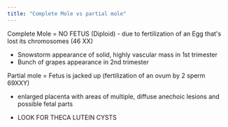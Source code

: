 ```yaml
---
title: "Complete Mole vs partial mole"
---
```

Complete Mole = NO FETUS (Diploid) - due to fertilization of an Egg that's lost its chromosomes (46 XX)
- Snowstorm appearance of solid, highly vascular mass in 1st trimester 
- Bunch of grapes appearance in 2nd trimester


Partial mole = Fetus is jacked up (fertilization of an ovum by 2 sperm 69XXY)
- enlarged placenta with areas of multiple, diffuse anechoic lesions and possible fetal parts

* LOOK FOR THECA LUTEIN CYSTS

